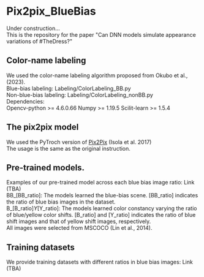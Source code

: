 # Pix2pix_BlueBias

Under construction...  
This is the repository for the paper "Can DNN models simulate appearance variations of #TheDress?"

## Color-name labeling
We used the color-name labeling algorithm proposed from Okubo et al., (2023).  
Blue-bias labeling: Labeling/ColorLabeling_BB.py  
Non-blue-bias labeling: Labeling/ColorLabeling_nonBB.py  
Dependencies:  
Opencv-python  >= 4.6.0.66
Numpy  >= 1.19.5
Scilit-learn  >= 1.5.4

## The pix2pix model
We used the PyTroch version of [Pix2Pix](https://github.com/junyanz/pytorch-CycleGAN-and-pix2pix/tree/master) (Isola et al. 2017)  
The usage is the same as the original instruction.   

## Pre-trained models.
Examples of our pre-trained model across each blue bias image ratio: Link (TBA)  
BB_[BB_ratio]: The models learned the blue-bias scene. [BB_ratio] indicates the ratio of blue bias images in the dataset.  
B_[B_ratio]_Y_[Y_ratio]: The models learned color constancy varying the ratio of blue/yellow color shifts.  [B_ratio] and [Y_ratio] indicates the ratio of blue shift images and that of yellow shift images, respectively.   
All images were selected from MSCOCO (Lin et al., 2014).  

## Training datasets
We provide training datasets with different ratios in blue bias images: Link  (TBA)
